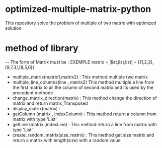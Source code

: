 # optimized-multiple-matrix-python
This repository solve the problem of multiple of two matrix with optimized solution
# method of library 
  -- The form of Matrix must be : EXEMPLE matrix = [list,list,list] = [[1,2,3],[9,7,3],[8,5,0]] 
  - multiple_matrix(matrix1,matrix2) :
      This method multiple two matrix 
  - multiple_line_columns(line , matrix2) 
      This method multiple a line from the first matrix to all the column of second matrix and its used by the precedent methode
  - change_matrix_direction(matrix) :
      This method change the direction of matrix and return matrix_Transposed
  - display_matrix(matrix) :
  - getColumn (matrix , indexColumn) :
      This method return a column from matrix with type 'List'
  - getLine (matrix  ,indexLine) :
      This method return a line from matrix with type 'List'
  - create_random_matrix(size_matrix) :
      This method get size matrix and return a matrix with length(size) with a random value
  
